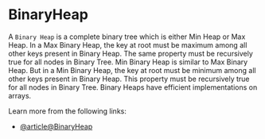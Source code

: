 # BinaryHeap

A `Binary Heap` is a complete binary tree which is either Min Heap or Max Heap. In a Max Binary Heap, the key at root must be maximum among all other keys present in Binary Heap. The same property must be recursively true for all nodes in Binary Tree. Min Binary Heap is similar to Max Binary Heap. But in a Min Binary Heap, the key at root must be minimum among all other keys present in Binary Heap. This property must be recursively true for all nodes in Binary Tree. Binary Heaps have efficient implementations on arrays.

Learn more from the following links:

- [@article@BinaryHeap](https://doc.rust-lang.org/std/collections/struct.BinaryHeap.html)
